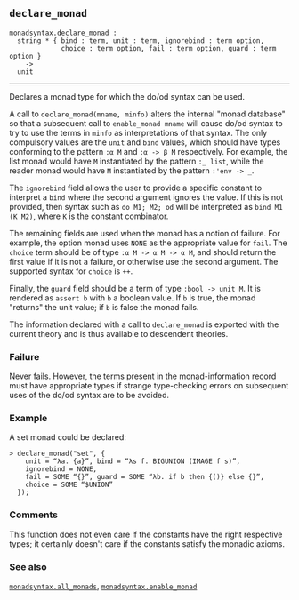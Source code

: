## `declare_monad`

``` hol4
monadsyntax.declare_monad :
  string * { bind : term, unit : term, ignorebind : term option,
             choice : term option, fail : term option, guard : term option }
    ->
  unit
```

------------------------------------------------------------------------

Declares a monad type for which the do/od syntax can be used.

A call to `declare_monad(mname, minfo)` alters the internal "monad
database" so that a subsequent call to `enable_monad mname` will cause
do/od syntax to try to use the terms in `minfo` as interpretations of
that syntax. The only compulsory values are the `unit` and `bind`
values, which should have types conforming to the pattern `:α M` and
`:α -> β M` respectively. For example, the list monad would have `M`
instantiated by the pattern `:_ list`, while the reader monad would have
`M` instantiated by the pattern `:'env -> _`.

The `ignorebind` field allows the user to provide a specific constant to
interpret a `bind` where the second argument ignores the value. If this
is not provided, then syntax such as `do M1; M2; od` will be interpreted
as `bind M1 (K M2)`, where `K` is the constant combinator.

The remaining fields are used when the monad has a notion of failure.
For example, the option monad uses `NONE` as the appropriate value for
`fail`. The `choice` term should be of type `:α M -> α M -> α M`, and
should return the first value if it is not a failure, or otherwise use
the second argument. The supported syntax for `choice` is `++`.

Finally, the `guard` field should be a term of type `:bool -> unit M`.
It is rendered as `assert b` with `b` a boolean value. If `b` is true,
the monad "returns" the unit value; if `b` is false the monad fails.

The information declared with a call to `declare_monad` is exported with
the current theory and is thus available to descendent theories.

### Failure

Never fails. However, the terms present in the monad-information record
must have appropriate types if strange type-checking errors on
subsequent uses of the do/od syntax are to be avoided.

### Example

A set monad could be declared:

``` hol4
> declare_monad("set", {
    unit = “λa. {a}”, bind = “λs f. BIGUNION (IMAGE f s)”,
    ignorebind = NONE,
    fail = SOME “{}”, guard = SOME “λb. if b then {()} else {}”,
    choice = SOME “$UNION”
  });
```

### Comments

This function does not even care if the constants have the right
respective types; it certainly doesn't care if the constants satisfy the
monadic axioms.

### See also

[`monadsyntax.all_monads`](#monadsyntax.all_monads),
[`monadsyntax.enable_monad`](#monadsyntax.enable_monad)
